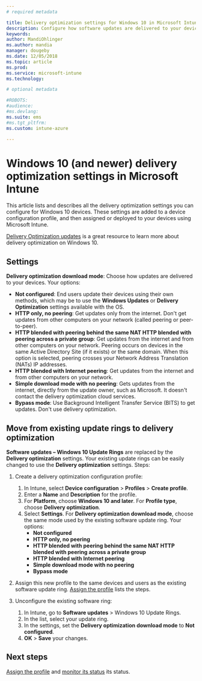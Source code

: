```yaml
---
# required metadata

title: Delivery optimization settings for Windows 10 in Microsoft Intune - Azure | Microsoft Docs
description: Configure how software updates are delivered to your devices using the delivery optimization cloud services available with Windows 10 and later devices. In Intune, create a device configuration profile to install updates from the internet. Also see how to replace existing update rings with a delivery optimization profile.
keywords:
author: MandiOhlinger
ms.author: mandia
manager: dougeby
ms.date: 12/05/2018
ms.topic: article
ms.prod:
ms.service: microsoft-intune
ms.technology:

# optional metadata

#ROBOTS:
#audience:
#ms.devlang:
ms.suite: ems
#ms.tgt_pltfrm:
ms.custom: intune-azure

---
```


# Windows 10 (and newer) delivery optimization settings in Microsoft Intune

This article lists and describes all the delivery optimization settings you can configure for Windows 10 devices. These settings are added to a device configuration profile, and then assigned or deployed to your devices using Microsoft Intune. 

[Delivery Optimization updates](https://docs.microsoft.com/windows/deployment/update/waas-delivery-optimization) is a great resource to learn more about delivery optimization on Windows 10.

## Settings

**Delivery optimization download mode**: Choose how updates are delivered to your devices. Your options:

- **Not configured​**: End users update their devices using their own methods, which may be to use the **Windows Updates** or **Delivery Optimization** settings available with the OS.
- **HTTP only, no peering​**: Get updates only from the internet. Don't get updates from other computers on your network (called peering or peer-to-peer).
- **HTTP blended with peering behind the same NAT HTTP blended with peering across a private group​**: Get updates from the internet and from other computers on your network. Peering occurs on devices in the same Active Directory Site (if it exists) or the same domain. When this option is selected, peering crosses your Network Address Translation (NATs) IP addresses.
- **HTTP blended with Internet peering​**: Get updates from the internet and from other computers on your network.
- **Simple download mode with no peering​**: Gets updates from the internet, directly from the update owner, such as Microsoft. It doesn't contact the delivery optimization cloud services.
- **Bypass mode**: Use Background Intelligent Transfer Service (BITS) to get updates. Don't use delivery optimization.

## Move from existing update rings to delivery optimization

**Software updates – Windows 10 Update Rings** are replaced by the **Delivery optimization** settings. Your existing update rings can be easily changed to use the **Delivery optimization** settings. Steps:

1. Create a delivery optimization configuration profile:

    1. In Intune, select **Device configuration** > **Profiles** > **Create profile**.
    2. Enter a **Name** and **Description** for the profile.
    3. For **Platform**, choose **Windows 10 and later**. For **Profile type**, choose **Delivery optimization**.
    4. Select **Settings**. For **Delivery optimization download mode**, choose the same mode used by the existing software update ring. Your options:
        - **Not configured​**
        - **HTTP only, no peering​**
        - **HTTP blended with peering behind the same NAT HTTP blended with peering across a private group​**
        - **HTTP blended with Internet peering​**
        - **Simple download mode with no peering​**
        - **Bypass mode**

2. Assign this new profile to the same devices and users as the existing software update ring. [Assign the profile](device-profile-assign.md) lists the steps.

3. Unconfigure the existing software ring:
    1. In Intune, go to **Software updates** > Windows 10 Update Rings.
    2. In the list, select your update ring.
    3. In the settings, set the **Delivery optimization download mode** to **Not configured**.
    4. **OK** > **Save** your changes.

## Next steps

[Assign the profile](device-profile-assign.md) and [monitor its status](device-profile-monitor.md) its status.
